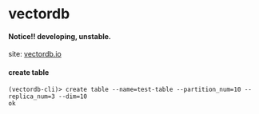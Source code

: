 # vectordb

#### Notice!! developing, unstable.

site: [vectordb.io](vectordb.io)

#### create table

```
(vectordb-cli)> create table --name=test-table --partition_num=10 --replica_num=3 --dim=10
ok
```
